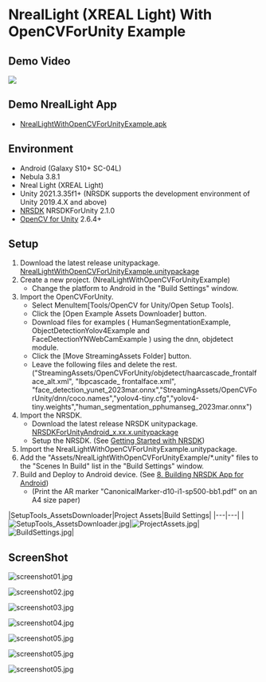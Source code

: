 # NrealLight (XREAL Light) With OpenCVForUnity Example


## Demo Video
[![](http://img.youtube.com/vi/8e_IjCBkpwQ/0.jpg)](https://youtu.be/8e_IjCBkpwQ)


## Demo NrealLight App
* [NrealLightWithOpenCVForUnityExample.apk](https://github.com/EnoxSoftware/NrealLightWithOpenCVForUnityExample/releases)


## Environment
* Android (Galaxy S10+ SC-04L)
* Nebula 3.8.1
* Nreal Light (XREAL Light)
* Unity 2021.3.35f1+ (NRSDK supports the development environment of Unity 2019.4.X and above)
* [NRSDK](https://docs.xreal.com/Release%20Note/NRSDK%202.1.0) NRSDKForUnity 2.1.0 
* [OpenCV for Unity](https://assetstore.unity.com/packages/tools/integration/opencv-for-unity-21088?aid=1011l4ehR) 2.6.4+ 


## Setup
1. Download the latest release unitypackage. [NrealLightWithOpenCVForUnityExample.unitypackage](https://github.com/EnoxSoftware/NrealLightWithOpenCVForUnityExample/releases)
1. Create a new project. (NrealLightWithOpenCVForUnityExample)
    * Change the platform to Android in the "Build Settings" window.
1. Import the OpenCVForUnity.
    * Select MenuItem[Tools/OpenCV for Unity/Open Setup Tools].
    * Click the [Open Example Assets Downloader] button.
    * Download files for examples ( HumanSegmentationExample, ObjectDetectionYolov4Example and FaceDetectionYNWebCamExample ) using the dnn, objdetect module.
    * Click the [Move StreamingAssets Folder] button.
    * Leave the following files and delete the rest. ("StreamingAssets/OpenCVForUnity/objdetect/haarcascade_frontalface_alt.xml", "lbpcascade_ frontalface.xml", "face_detection_yunet_2023mar.onnx","StreamingAssets/OpenCVForUnity/dnn/coco.names","yolov4-tiny.cfg","yolov4-tiny.weights","human_segmentation_pphumanseg_2023mar.onnx")
1. Import the NRSDK.
    * Download the latest release NRSDK unitypackage. [NRSDKForUnityAndroid_x.xx.x.unitypackage](https://developer.xreal.com/download)
    * Setup the NRSDK. (See [Getting Started with NRSDK](https://docs.xreal.com/Getting%20Started%20with%20NRSDK))
1. Import the NrealLightWithOpenCVForUnityExample.unitypackage.
1. Add the "Assets/NrealLightWithOpenCVForUnityExample/*.unity" files to the "Scenes In Build" list in the "Build Settings" window.
1. Build and Deploy to Android device. (See [8. Building NRSDK App for Android](https://docs.xreal.com/Getting%20Started%20with%20NRSDK#8-building-nrsdk-app-for-android))
    *  (Print the AR marker "CanonicalMarker-d10-i1-sp500-bb1.pdf" on an A4 size paper)


|SetupTools_AssetsDownloader|Project Assets|Build Settings|
|---|---|
|![SetupTools_AssetsDownloader.jpg](SetupTools_AssetsDownloader.jpg)|![ProjectAssets.jpg](ProjectAssets.jpg)|![BuildSettings.jpg](BuildSettings.jpg)|


## ScreenShot
![screenshot01.jpg](screenshot01.jpg)

![screenshot02.jpg](screenshot02.jpg)

![screenshot03.jpg](screenshot03.jpg)

![screenshot04.jpg](screenshot04.jpg)

![screenshot05.jpg](screenshot05.jpg)

![screenshot05.jpg](screenshot06.jpg)

![screenshot05.jpg](screenshot07.jpg)

